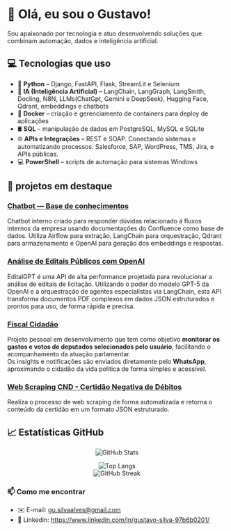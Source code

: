 # 👋 Olá, eu sou o Gustavo!

Sou apaixonado por tecnologia e atuo desenvolvendo soluções que combinam automação, dados e inteligência artificial.

## 💻 Tecnologias que uso

- 🐍 **Python** – Django, FastAPI, Flask, StreamLit e Selenium
- 🧠 **IA (Inteligência Artificial)** – LangChain, LangGraph, LangSmith, Docling, N8N, LLMs(ChatGpt, Gemini e DeepSeek), Hugging Face, Qdrant, embeddings e chatbots
- 🐳 **Docker** – criação e gerenciamento de containers para deploy de aplicações
- 🛢️ **SQL** – manipulação de dados em PostgreSQL, MySQL e SQLite
- 🌐 **APIs e Integrações** – REST e SOAP. Conectando sistemas e automatizando processos. Salesforce, SAP, WordPress, TMS, Jira, e APIs públicas.
- 💻 **PowerShell** – scripts de automação para sistemas Windows

## 🚀 projetos em destaque

### [Chatbot — Base de conhecimentos](https://github.com/gustavoSilvaAlves/ChatbotAI)

Chatbot interno criado para responder dúvidas relacionado á fluxos internos da empresa usando documentações do Confluence como base de dados. Utiliza Airflow para extração, LangChain para orquestração, Qdrant para armazenamento e OpenAI para geração dos embeddings e respostas.

### [Análise de Editais Públicos com OpenAI](https://github.com/gustavoSilvaAlves/EditalGPT-API)

EditalGPT é uma API de alta performance projetada para revolucionar a análise de editais de licitação. Utilizando o poder do modelo GPT-5 da OpenAI e a orquestração de agentes especialistas via LangChain, esta API transforma documentos PDF complexos em dados JSON estruturados e prontos para uso, de forma rápida e precisa.

### [Fiscal Cidadão ](https://github.com/gustavoSilvaAlves/Fiscal-Cidadao)

Projeto pessoal em desenvolvimento que tem como objetivo **monitorar os gastos e votos de deputados selecionados pelo usuário**, facilitando o acompanhamento da atuação parlamentar.  
Os insights e notificações são enviados diretamente pelo **WhatsApp**, aproximando o cidadão da vida política de forma simples e acessível.

### [Web Scraping CND - Certidão Negativa de Débitos ](https://github.com/gustavoSilvaAlves/CND-API)

Realiza o processo de web scraping de forma automatizada e retorna o conteúdo da certidão em um formato JSON estruturado.


## 📈 Estatísticas GitHub  

<div align="center">

![GitHub Stats](https://github-readme-stats.vercel.app/api?username=gustavoSilvaAlves&show_icons=true&theme=tokyonight)  

![Top Langs](https://github-readme-stats.vercel.app/api/top-langs/?username=gustavoSilvaAlves&layout=compact&theme=radical)  
![GitHub Streak](https://streak-stats.demolab.com/?user=gustavoSilvaAlves&theme=tokyonight)

</div>


### 📫 Como me encontrar
- ✉️ E-mail: gu.silvaalves@gmail.com
- 💼 Linkedin: https://www.linkedin.com/in/gustavo-silva-97b6b0201/
